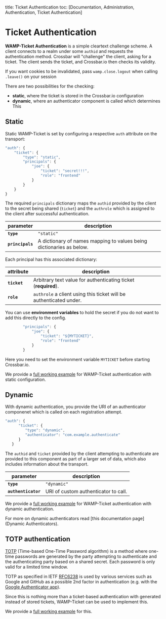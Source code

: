 title: Ticket Authentication
toc: [Documentation, Administration, Authentication, Ticket Authentication]

# Ticket Authentication

**WAMP-Ticket Authentication** is a simple cleartext challenge scheme. A client connects to a realm under some `authid` and requests the authentication method. Crossbar will "challenge" the client, asking for a ticket. The client sends the ticket, and Crossbar.io then checks its validity.

If you want cookies to be invalidated, pass `wamp.close.logout` when calling `.leave()` on your session

There are two possibilities for the checking:

* **static**, where the ticket is stored in the Crossbar.io configuration
* **dynamic**, where an authenticator component is called which determines This

## Static

Static WAMP-Ticket is set by configuring a respective `auth` attribute on the transport:

```javascript
"auth": {
    "ticket": {
        "type": "static",
        "principals": {
            "joe": {
                "ticket": "secret!!!",
                "role": "frontend"
            }
        }
    }
}
```

The required `principals` dictionary maps the `authid` provided by the client to the secret being shared (`ticket`) and the `authrole` which is assigned to the client after successful authentication.

parameter | description
---|---
**`type`** | `"static"`
**`principals`** | A dictionary of names mapping to values being dictionaries as below.

Each principal has this associated dictionary:

attribute | description
---|---
**`ticket`** | Arbitrary text value for authenticating ticket (**required**).
**`role`** | `authrole` a client using this ticket will be authenticated under.

You can use **environment variables** to hold the secret if you do not want to add this directly to the config.

```javascript
        "principals": {
            "joe": {
                "ticket": "${MYTICKET}",
                "role": "frontend"
            }
        }
```

Here you need to set the environment variable `MYTICKET` before starting Crossbar.io.

We provide a [full working example](https://github.com/crossbario/crossbarexamples/tree/master/authentication/ticket/static) for WAMP-Ticket authentication with static configuration.

## Dynamic

With dynamic authentication, you provide the URI of an authenticator componenet which is called on each registration attempt.

```javascript
"auth": {
      "ticket": {
         "type": "dynamic",
         "authenticator": "com.example.authenticate"
      }
   }
```

The `authid` and `ticket` provided by the client attempting to authenticate are provided to this component as part of a larger set of data, which also includes information about the transport.

parameter | description
---|---
**`type`** | `"dynamic"`
**`authenticator`** | URI of custom authenticator to call.

We provide a [full working example](https://github.com/crossbario/crossbarexamples/tree/master/authentication/ticket/dynamic) for WAMP-Ticket authentication with dynamic authentication.

For more on dynamic authenticators read [this documentation page](Dynamic Authenticators).

## TOTP authentication

[TOTP](https://en.wikipedia.org/wiki/Time-based_One-time_Password_Algorithm) (Time-based One-Time Password algorithm) is a method where one-time passwords are generated by the party attempting to authenticate and the authenticating party based on a shared secret. Each password is only valid for a limited time window.

TOTP as specified in IETF [RFC6238](https://tools.ietf.org/html/rfc6238) is used by various services such as Google and GitHub as a possible 2nd factor in authentication (e.g. with the [Google Authenticator app](https://support.google.com/accounts/answer/1066447?hl=en)).

Since this is nothing more than a ticket-based authentication with generated instead of stored tickets, WAMP-Ticket can be used to implement this.

We provide a [full working example](https://github.com/crossbario/crossbarexamples/tree/master/authentication/ticket/totp) for this.